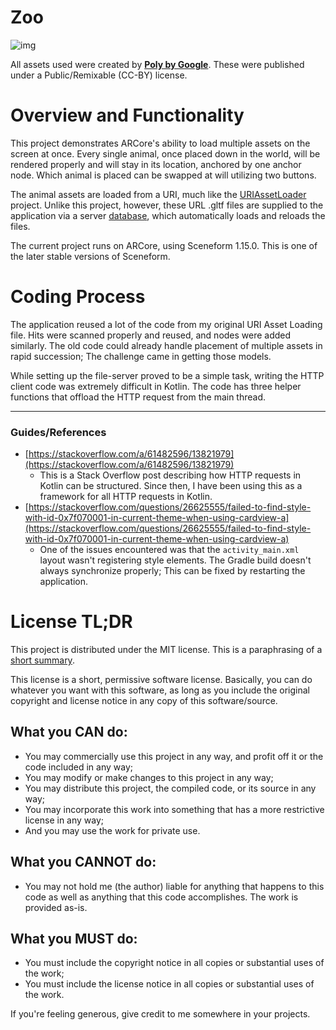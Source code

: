 # Zoo

![img](https://cdn.discordapp.com/attachments/714206938719715429/728761036332597278/Screenshot_20200703-195519.jpg)

All assets used were created by
**[Poly by Google](https://poly.google.com/user/4aEd8rQgKu2)**. These were
published under a Public/Remixable (CC-BY) license.

# Overview and Functionality

This project demonstrates ARCore's ability to load multiple assets on the screen
at once. Every single animal, once placed down in the world, will be rendered
properly and will stay in its location, anchored by one anchor node. Which animal is placed can be swapped at will utilizing two buttons.

The animal assets are loaded from a URI, much like the [URIAssetLoader](https://github.com/sharmavins23/URIAssetLoader) project. Unlike this project, however, these URL .gltf files are supplied to the application via a server [database](https://github.com/sharmavins23/Xora-Fileserver), which automatically loads and reloads the files.

The current project runs on ARCore, using Sceneform 1.15.0. This is one of the later stable versions of Sceneform.

# Coding Process

The application reused a lot of the code from my original URI Asset Loading file. Hits were scanned properly and reused, and nodes were added similarly. The old code could already handle placement of multiple assets in rapid succession; The challenge came in getting those models.

While setting up the file-server proved to be a simple task, writing the HTTP client code was extremely difficult in Kotlin. The code has three helper functions that offload the HTTP request from the main thread.

---

### Guides/References

-   [https://stackoverflow.com/a/61482596/13821979](https://stackoverflow.com/a/61482596/13821979)
    -   This is a Stack Overflow post describing how HTTP requests in Kotlin can be structured. Since then, I have been using this as a framework for all HTTP requests in Kotlin.
-   [https://stackoverflow.com/questions/26625555/failed-to-find-style-with-id-0x7f070001-in-current-theme-when-using-cardview-a](https://stackoverflow.com/questions/26625555/failed-to-find-style-with-id-0x7f070001-in-current-theme-when-using-cardview-a)
    -   One of the issues encountered was that the `activity_main.xml` layout wasn't registering style elements. The Gradle build doesn't always synchronize properly; This can be fixed by restarting the application.

# License TL;DR

This project is distributed under the MIT license. This is a paraphrasing of a
[short summary](https://tldrlegal.com/license/mit-license).

This license is a short, permissive software license. Basically, you can do
whatever you want with this software, as long as you include the original
copyright and license notice in any copy of this software/source.

## What you CAN do:

-   You may commercially use this project in any way, and profit off it or the
    code included in any way;
-   You may modify or make changes to this project in any way;
-   You may distribute this project, the compiled code, or its source in any
    way;
-   You may incorporate this work into something that has a more restrictive
    license in any way;
-   And you may use the work for private use.

## What you CANNOT do:

-   You may not hold me (the author) liable for anything that happens to this
    code as well as anything that this code accomplishes. The work is provided
    as-is.

## What you MUST do:

-   You must include the copyright notice in all copies or substantial uses of
    the work;
-   You must include the license notice in all copies or substantial uses of the
    work.

If you're feeling generous, give credit to me somewhere in your projects.
